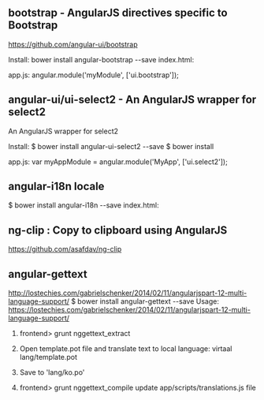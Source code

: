 
## bootstrap - AngularJS directives specific to Bootstrap
https://github.com/angular-ui/bootstrap

Install: bower install angular-bootstrap --save
index.html:
<script src="bower_components/angular-bootstrap/ui-bootstrap-tpls.js"></script>

app.js:
angular.module('myModule', ['ui.bootstrap']);

## angular-ui/ui-select2 - An AngularJS wrapper for select2
An AngularJS wrapper for select2

Install:
 $ bower install angular-ui-select2 --save
 $ bower install

app.js:
 var myAppModule = angular.module('MyApp', ['ui.select2']);

## angular-i18n locale

 $ bower install angular-i18n --save
index.html:
  <script src="bower_components/angular-i18n/angular-locale_ko.js"></script>

## ng-clip : Copy to clipboard using AngularJS
  https://github.com/asafdav/ng-clip
  
## angular-gettext
http://lostechies.com/gabrielschenker/2014/02/11/angularjspart-12-multi-language-support/
  $ bower install angular-gettext --save
 Usage: https://lostechies.com/gabrielschenker/2014/02/11/angularjspart-12-multi-language-support/
 
 1. frontend> grunt nggettext_extract
 
 2. Open template.pot file and translate text to local language:
  virtaal lang/template.pot   

 3. Save to 'lang/ko.po'
 
 4. frontend> grunt nggettext_compile
    update app/scripts/translations.js file
